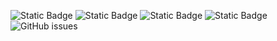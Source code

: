 ![Static Badge](https://img.shields.io/badge/blacklists-61-000000) ![Static Badge](https://img.shields.io/badge/blacklisted-2932849-cc0000) ![Static Badge](https://img.shields.io/badge/whitelisted-2254-00CC00) ![Static Badge](https://img.shields.io/badge/streaming_blacklist-28107-000000) ![GitHub issues](https://img.shields.io/github/issues/fabriziosalmi/blacklists)
